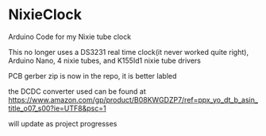 # NixieClock
Arduino Code for my Nixie tube clock


This no longer uses a DS3231 real time clock(it never worked quite right), Arduino Nano, 4 nixie tubes, and K155Id1 nixie tube drivers

PCB gerber zip is now in the repo, it is better labled

the DCDC converter used can be found at https://www.amazon.com/gp/product/B08KWGDZP7/ref=ppx_yo_dt_b_asin_title_o07_s00?ie=UTF8&psc=1

will update as project progresses
